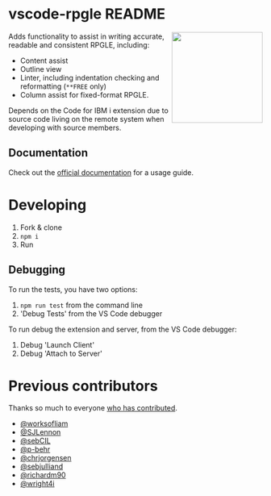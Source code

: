 # vscode-rpgle README

<img src="https://github.com/codefori/vscode-rpgle/blob/main/media/logo.png?raw=true" height="180px" align="right">

Adds functionality to assist in writing accurate, readable and consistent RPGLE, including:

- Content assist
- Outline view
- Linter, including indentation checking and reformatting (`**FREE` only)
- Column assist for fixed-format RPGLE.

Depends on the Code for IBM i extension due to source code living on the remote system when developing with source members.

## Documentation

Check out the [official documentation](https://codefori.github.io/docs/#/pages/extensions/rpgle/linter) for a usage guide.

# Developing

1. Fork & clone
2. `npm i`
3. Run

## Debugging

To run the tests, you have two options:

1. `npm run test` from the command line
2. 'Debug Tests' from the VS Code debugger

To run debug the extension and server, from the VS Code debugger:

1. Debug 'Launch Client'
2. Debug 'Attach to Server'

# Previous contributors

Thanks so much to everyone [who has contributed](https://github.com/codefori/vscode-rpgle/graphs/contributors).

- [@worksofliam](https://github.com/worksofliam)
- [@SJLennon](https://github.com/SJLennon)
- [@sebCIL](https://github.com/sebCIL)
- [@p-behr](https://github.com/p-behr)
- [@chrjorgensen](https://github.com/chrjorgensen)
- [@sebjulliand](https://github.com/sebjulliand)
- [@richardm90](https://github.com/richardm90)
- [@wright4i](https://github.com/wright4i)